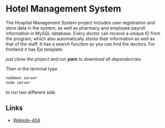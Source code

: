 
# Hotel Management System
The Hospital Management System project includes user registration and store data in the system, as well as pharmacy and employee payroll information in MySQL database. Every doctor can receive a unique ID from the program, which also automatically stores their information as well as that of the staff. It has a search function so you can find the doctors. For frontend it has Ejs template.

*just clone the project and run **yarn** to download all dependencies.*

Then in the terminal type

```bash
nodemon server
node server
```

to run two different side.


## Links

 - [Website-404](https://awesomeopensource.com/project/elangosundar/awesome-README-templates)


